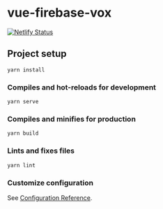 # vue-firebase-vox

[![Netlify Status](https://api.netlify.com/api/v1/badges/c073eb29-bd78-4a74-b666-58c1535e7ee7/deploy-status)](https://app.netlify.com/sites/voxer/deploys)


## Project setup
```
yarn install
```

### Compiles and hot-reloads for development
```
yarn serve
```

### Compiles and minifies for production
```
yarn build
```

### Lints and fixes files
```
yarn lint
```

### Customize configuration
See [Configuration Reference](https://cli.vuejs.org/config/).

